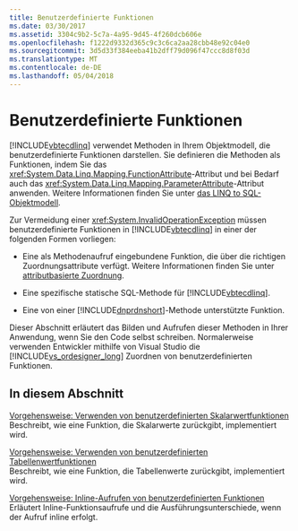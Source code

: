 ```yaml
---
title: Benutzerdefinierte Funktionen
ms.date: 03/30/2017
ms.assetid: 3304c9b2-5c7a-4a95-9d45-4f260dcb606e
ms.openlocfilehash: f1222d9332d365c9c3c6ca2aa28cbb48e92c04e0
ms.sourcegitcommit: 3d5d33f384eeba41b2dff79d096f47ccc8d8f03d
ms.translationtype: MT
ms.contentlocale: de-DE
ms.lasthandoff: 05/04/2018
---
```

# <a name="user-defined-functions"></a>Benutzerdefinierte Funktionen
[!INCLUDE[vbtecdlinq](../../../../../../includes/vbtecdlinq-md.md)] verwendet Methoden in Ihrem Objektmodell, die benutzerdefinierte Funktionen darstellen. Sie definieren die Methoden als Funktionen, indem Sie das <xref:System.Data.Linq.Mapping.FunctionAttribute>-Attribut und bei Bedarf auch das <xref:System.Data.Linq.Mapping.ParameterAttribute>-Attribut anwenden. Weitere Informationen finden Sie unter [das LINQ to SQL-Objektmodell](../../../../../../docs/framework/data/adonet/sql/linq/the-linq-to-sql-object-model.md).  
  
 Zur Vermeidung einer <xref:System.InvalidOperationException> müssen benutzerdefinierte Funktionen in [!INCLUDE[vbtecdlinq](../../../../../../includes/vbtecdlinq-md.md)] in einer der folgenden Formen vorliegen:  
  
-   Eine als Methodenaufruf eingebundene Funktion, die über die richtigen Zuordnungsattribute verfügt. Weitere Informationen finden Sie unter [attributbasierte Zuordnung](../../../../../../docs/framework/data/adonet/sql/linq/attribute-based-mapping.md).  
  
-   Eine spezifische statische SQL-Methode für [!INCLUDE[vbtecdlinq](../../../../../../includes/vbtecdlinq-md.md)].  
  
-   Eine von einer [!INCLUDE[dnprdnshort](../../../../../../includes/dnprdnshort-md.md)]-Methode unterstützte Funktion.  
  
 Dieser Abschnitt erläutert das Bilden und Aufrufen dieser Methoden in Ihrer Anwendung, wenn Sie den Code selbst schreiben. Normalerweise verwenden Entwickler mithilfe von Visual Studio die [!INCLUDE[vs_ordesigner_long](../../../../../../includes/vs-ordesigner-long-md.md)] Zuordnen von benutzerdefinierten Funktionen.  
  
## <a name="in-this-section"></a>In diesem Abschnitt  
 [Vorgehensweise: Verwenden von benutzerdefinierten Skalarwertfunktionen](../../../../../../docs/framework/data/adonet/sql/linq/how-to-use-scalar-valued-user-defined-functions.md)  
 Beschreibt, wie eine Funktion, die Skalarwerte zurückgibt, implementiert wird.  
  
 [Vorgehensweise: Verwenden von benutzerdefinierten Tabellenwertfunktionen](../../../../../../docs/framework/data/adonet/sql/linq/how-to-use-table-valued-user-defined-functions.md)  
 Beschreibt, wie eine Funktion, die Tabellenwerte zurückgibt, implementiert wird.  
  
 [Vorgehensweise: Inline-Aufrufen von benutzerdefinierten Funktionen](../../../../../../docs/framework/data/adonet/sql/linq/how-to-call-user-defined-functions-inline.md)  
 Erläutert Inline-Funktionsaufrufe und die Ausführungsunterschiede, wenn der Aufruf inline erfolgt.
